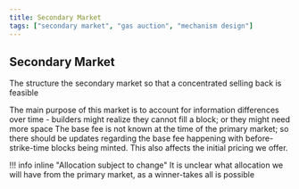 ```yaml
---
title: Secondary Market
tags: ["secondary market", "gas auction", "mechanism design"]
---
```


## Secondary Market

The structure the secondary market so that a concentrated selling back is
feasible

The main purpose of this market is to account for information differences over
time - builders might realize they cannot fill a block; or they might need more
space The base fee is not known at the time of the primary market; so there
should be updates regarding the base fee happening with before-strike-time
blocks being minted. This also affects the initial pricing we offer.

!!! info inline "Allocation subject to change" It is unclear what allocation we
will have from the primary market, as a winner-takes all is possible

